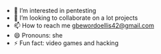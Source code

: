 - 👀 I’m interested in pentesting
- 💞️ I’m looking to collaborate on a lot projects 
- 📫 How to reach me gbewordoellis42@gmail.com
- 😄 Pronouns: she
- ⚡ Fun fact: video games and hacking 

<!---
phantom2ace/phantom2ace is a ✨ special ✨ repository because its `README.md` (this file) appears on your GitHub profile.
You can click the Preview link to take a look at your changes.
--->
